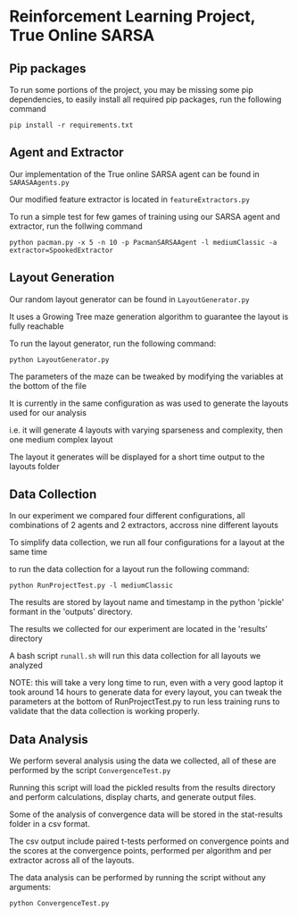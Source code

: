 # Reinforcement Learning Project, True Online SARSA

## Pip packages

To run some portions of the project, you may be missing some pip dependencies, to easily install all required pip packages, run the following command

`pip install -r requirements.txt`


## Agent and Extractor
Our implementation of the True online SARSA agent can be found in `SARASAAgents.py`

Our modified feature extractor is located in `featureExtractors.py`

To run a simple test for few games of training using our SARSA agent and extractor, run the follwing command

`python pacman.py -x 5 -n 10 -p PacmanSARSAAgent -l mediumClassic -a extractor=SpookedExtractor`

## Layout Generation
Our random layout generator can be found in `LayoutGenerator.py`

It uses a Growing Tree maze generation algorithm to guarantee the layout is fully reachable

To run the layout generator, run the following command:

`python LayoutGenerator.py`

The parameters of the maze can be tweaked by modifying the variables at the bottom of the file

It is currently in the same configuration as was used to generate the layouts used for our analysis

i.e. it will generate 4 layouts with varying sparseness and complexity, then one medium complex layout

The layout it generates will be displayed for a short time output to the layouts folder

## Data Collection

In our experiment we compared four different configurations, all combinations of 2 agents and 2 extractors, accross nine different layouts

To simplify data collection, we run all four configurations for a layout at the same time

to run the data collection for a layout run the following command:

`python RunProjectTest.py -l mediumClassic`

The results are stored by layout name and timestamp in the python 'pickle' formant in the 'outputs' directory.

The results we collected for our experiment are located in the 'results' directory

A bash script `runall.sh` will run this data collection for all layouts we analyzed

NOTE: this will take a very long time to run, even with a very good laptop it took around 14 hours to generate data for every layout, you can tweak the parameters at the bottom of RunProjectTest.py to run less training runs to validate that the data collection is working properly.

## Data Analysis

We perform several analysis using the data we collected, all of these are performed by the script `ConvergenceTest.py`

Running this script will load the pickled results from the results directory and perform calculations, display charts, and generate output files.

Some of the analysis of convergence data will be stored in the stat-results folder in a csv format.

The csv output include paired t-tests performed on convergence points and the scores at the convergence points, performed per algorithm and per extractor across all of the layouts.

The data analysis can be performed by running the script without any arguments:

`python ConvergenceTest.py`

